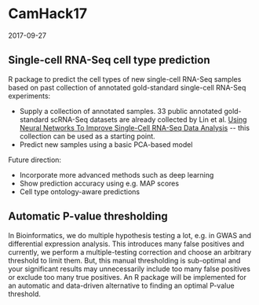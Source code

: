 CamHack17
================
2017-09-27

Single-cell RNA-Seq cell type prediction
-----------------------------------------
R package to predict the cell types of new single-cell RNA-Seq samples based on past collection of annotated gold-standard single-cell RNA-Seq experiments:
- Supply a collection of annotated samples. 33 public annotated gold-standard scRNA-Seq datasets are already collected by Lin et al. [Using Neural Networks To Improve Single-Cell RNA-Seq Data Analysis](https://www.biorxiv.org/content/early/2017/04/23/129759) -- this collection can be used as a starting point.
- Predict new samples using a basic PCA-based model

Future direction:
- Incorporate more advanced methods such as deep learning
- Show prediction accuracy using e.g. MAP scores
- Cell type ontology-aware predictions

Automatic P-value thresholding
-----------------------------------------
In Bioinformatics, we do multiple hypothesis testing a lot, e.g. in GWAS and differential expression analysis. This introduces many false positives and currently, we perform a multiple-testing correction and choose an arbitrary threshold to limit them. But, this manual thresholding is sub-optimal and your significant results may unnecessarily include too many false positives or exclude too many true positives. An R package will be implemented for an automatic and data-driven alternative to finding an optimal P-value threshold.

